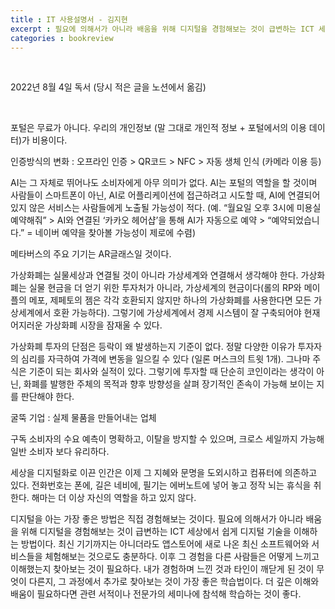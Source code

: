 ```yaml
---
title : IT 사용설명서 - 김지현
excerpt : 필요에 의해서가 아니라 배움을 위해 디지털을 경험해보는 것이 급변하는 ICT 세상에서 쉽게 디지털 기술을 이해하는 방법이다.
categories : bookreview
---
```


<br>

2022년 8월 4일 독서 (당시 적은 글을 노션에서 옮김)

<br>

포털은 무료가 아니다. 우리의 개인정보 (말 그대로 개인적 정보 + 포털에서의 이용 데이터)가 비용이다.

인증방식의 변화 : 오프라인 인증 > QR코드 > NFC > 자동 생체 인식 (카메라 이용 등)

AI는 그 자체로 뛰어나도 소비자에게 아무 의미가 없다. AI는 포털의 역할을 할 것이며 사람들이 스마트폰이 아닌, AI로 어플리케이션에 접근하려고 시도할 때, AI에 연결되어 있지 않은 서비스는 사람들에게 노출될 가능성이 적다. (예. “월요일 오후 3시에 미용실 예약해줘” > AI와 연결된 ‘카카오 헤어샵’을 통해 AI가 자동으로 예약 > “예약되었습니다.” = 네이버 예약을 찾아볼 가능성이 제로에 수렴)

메타버스의 주요 기기는 AR글래스일 것이다.

가상화폐는 실물세상과 연결될 것이 아니라 가상세계와 연결해서 생각해야 한다. 가상화폐는 실물 현금을 더 얻기 위한 투자처가 아니라, 가상세계의 현금이다(롤의 RP와 메이플의 메포, 제페토의 젬은 각각 호환되지 않지만 하나의 가상화폐를 사용한다면 모든 가상세계에서 호환 가능하다). 그렇기에 가상세계에서 경제 시스템이 잘 구축되어야 현재 어지러운 가상화폐 시장을 잠재울 수 있다.

가상화폐 투자의 단점은 등락이 왜 발생하는지 기준이 없다. 정말 다양한 이유가 투자자의 심리를 자극하여 가격에 변동을 일으킬 수 있다 (일론 머스크의 트윗 1개). 그나마 주식은 기준이 되는 회사와 실적이 있다. 그렇기에 투자할 때 단순히 코인이라는 생각이 아닌, 화폐를 발행한 주체의 목적과 향후 방향성을 살펴 장기적인 존속이 가능해 보이는 지를 판단해야 한다.

굴뚝 기업 : 실제 물품을 만들어내는 업체

구독 소비자의 수요 예측이 명확하고, 이탈을 방지할 수 있으며, 크로스 세일까지 가능해 일반 소비자 보다 유리하다. 

세상을 디지털화로 이끈 인간은 이제 그 지혜와 문명을 도외시하고 컴퓨터에 의존하고 있다. 전화번호는 폰에, 길은 네비에, 필기는 에버노트에 넣어 놓고 정작 뇌는 휴식을 취한다. 해마는 더 이상 자신의 역할을 하고 있지 않다.

디지털을 아는 가장 좋은 방법은 직접 경험해보는 것이다. 필요에 의해서가 아니라 배움을 위해 디지털을 경험해보는 것이 급변하는 ICT 세상에서 쉽게 디지털 기술을 이해하는 방법이다. 최신 기기까지는 아니더라도 앱스토어에 새로 나온 최신 소프트웨어와 서비스들을 체험해보는 것으로도 충분하다. 이후 그 경험을 다른 사람들은 어떻게 느끼고 이해했는지 찾아보는 것이 필요하다. 내가 경험하며 느낀 것과 타인이 깨닫게 된 것이 무엇이 다른지, 그 과정에서 추가로 찾아보는 것이 가장 좋은 학습법이다. 더 깊은 이해와 배움이 필요하다면 관련 서적이나 전문가의 세미나에 참석해 학습하는 것이 좋다.

<br>